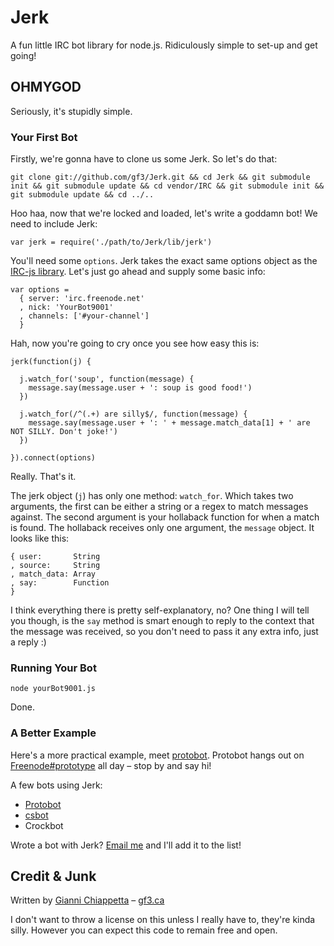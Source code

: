 # Jerk

A fun little IRC bot library for node.js. Ridiculously simple to set-up and get going!

## OHMYGOD

Seriously, it's stupidly simple.

### Your First Bot

Firstly, we're gonna have to clone us some Jerk. So let's do that:

    git clone git://github.com/gf3/Jerk.git && cd Jerk && git submodule init && git submodule update && cd vendor/IRC && git submodule init && git submodule update && cd ../..

Hoo haa, now that we're locked and loaded, let's write a goddamn bot! We need to include Jerk:

    var jerk = require('./path/to/Jerk/lib/jerk')

You'll need some `options`. Jerk takes the exact same options object as the [IRC-js library](http://github.com/gf3/IRC-js/). Let's just go ahead and supply some basic info:

    var options =
      { server: 'irc.freenode.net'
      , nick: 'YourBot9001'
      , channels: ['#your-channel']
      }

Hah, now you're going to cry once you see how easy this is:

    jerk(function(j) {

      j.watch_for('soup', function(message) {
        message.say(message.user + ': soup is good food!')
      })

      j.watch_for(/^(.+) are silly$/, function(message) {
        message.say(message.user + ': ' + message.match_data[1] + ' are NOT SILLY. Don't joke!')
      })

    }).connect(options)

Really. That's it.

The jerk object (`j`) has only one method: `watch_for`. Which takes two arguments, the first can be either a string or a regex to match messages against. The second argument is your hollaback function for when a match is found. The hollaback receives only one argument, the `message` object. It looks like this:

    { user:       String
    , source:     String
    , match_data: Array
    , say:        Function
    }

I think everything there is pretty self-explanatory, no? One thing I will tell you though, is the `say` method is smart enough to reply to the context that the message was received, so you don't need to pass it any extra info, just a reply :)

### Running Your Bot

    node yourBot9001.js

Done.

### A Better Example

Here's a more practical example, meet [protobot](http://github.com/gf3/protobot/blob/master/protobot.js). Protobot hangs out on [Freenode#prototype](irc://irc.freenode.net/prototype) all day &ndash; stop by and say hi!

A few bots using Jerk:

* [Protobot](http://github.com/gf3/protobot)
* [csbot](http://github.com/rdrake/csbot)
* Crockbot

Wrote a bot with Jerk? [Email me](mailto:gianni@runlevel6.org) and I'll add it to the list!

## Credit & Junk

Written by [Gianni Chiappetta](http://github.com/gf3) &ndash; [gf3.ca](http://gf3.ca)

I don't want to throw a license on this unless I really have to, they're kinda silly. However you can expect this code to remain free and open.

